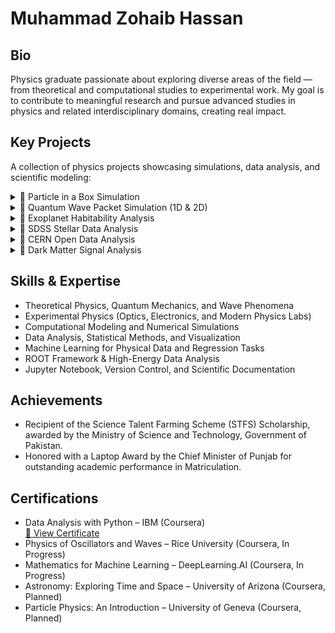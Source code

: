 # Muhammad Zohaib Hassan


## Bio

Physics graduate passionate about exploring diverse areas of the field — from theoretical and computational studies to experimental work. My goal is to contribute to meaningful research and pursue advanced studies in physics and related interdisciplinary domains, creating real impact.


## Key Projects

A collection of physics projects showcasing simulations, data analysis, and scientific modeling:

<details>
<summary>🔹 Particle in a Box Simulation</summary>

> Developed a Python simulation of a quantum particle in a 1D infinite potential well.  
> Computed energy levels, wavefunctions, and probability densities, visualizing the effects of box length and particle mass.  
> For more insights, [🔗 View Project](https://github.com/mzohaibh17-pixel/Quantum-Particle-in-a-Box).

</details>

<details>
<summary>🔹 Quantum Wave Packet Simulation (1D & 2D)</summary>

> Simulated quantum wave packets in 1D and 2D potential wells.  
> Visualized wavefunctions, probability densities, and time evolution animations to study interference and confinement effects.  
> For more insights, [🔗 View Project](https://github.com/mzohaibh17-pixel/Quantum_Wave_Packets_1D_2D).

</details>

<details>
<summary>🔹 Exoplanet Habitability Analysis</summary>

> Analyzed the habitability of exoplanets (e.g., Proxima Centauri b) using real data from the NASA Exoplanet Archive.  
> Computed stellar flux, equilibrium temperature, gravity, and tidal locking; visualized habitable zones relative to Earth.  
> For more insights, [🔗 View Project](https://github.com/mzohaibh17-pixel/Exoplanet_Habitability_Analysis).

</details>

<details>
<summary>🔹 SDSS Stellar Data Analysis</summary>

> Performed exploratory analysis and regression modeling on Sloan Digital Sky Survey (SDSS) stellar data.  
> Predicted stellar redshifts using Linear, Ridge, and Polynomial Regression; visualized results using plots and correlation heatmaps.  
> For more insights, [🔗 View Project](https://github.com/mzohaibh17-pixel/SDSS_Stellar_Data_Analysis).

</details>

<details>
<summary>🔹 CERN Open Data Analysis</summary>

> Analyzed CMS LHC collision datasets using Python and the ROOT framework.  
> Performed event selection, histogramming, and invariant mass reconstruction (e.g., Z → μ⁺μ⁻) to study Standard Model processes.  
> For more insights, [🔗 View Project](https://github.com/mzohaibh17-pixel/CERN_Open_Data_Analysis).

</details>

<details>
<summary>🔹 Dark Matter Signal Analysis</summary>

> Simulated recoil energy spectra from dark matter–nucleus interactions with realistic background noise.  
> Applied a composite Gaussian + Exponential fit and generated plots, CSVs, and JSON files for reproducible runs.  
> For more insights, [🔗 View Project](https://github.com/mzohaibh17-pixel/Dark_Matter_Signal_Analysis).

</details>


## Skills & Expertise

- Theoretical Physics, Quantum Mechanics, and Wave Phenomena
- Experimental Physics (Optics, Electronics, and Modern Physics Labs) 
- Computational Modeling and Numerical Simulations  
- Data Analysis, Statistical Methods, and Visualization  
- Machine Learning for Physical Data and Regression Tasks  
- ROOT Framework & High-Energy Data Analysis  
- Jupyter Notebook, Version Control, and Scientific Documentation


## Achievements

- Recipient of the Science Talent Farming Scheme (STFS) Scholarship, awarded by the Ministry of Science and Technology, Government of Pakistan.  
- Honored with a Laptop Award by the Chief Minister of Punjab for outstanding academic performance in Matriculation.


## Certifications

- Data Analysis with Python – IBM (Coursera)  
  [🔗 View Certificate](https://coursera.org/verify/2SAYU4G1SHWW)  
- Physics of Oscillators and Waves – Rice University (Coursera, In Progress)  
- Mathematics for Machine Learning – DeepLearning.AI (Coursera, In Progress) 
- Astronomy: Exploring Time and Space – University of Arizona (Coursera, Planned) 
- Particle Physics: An Introduction – University of Geneva (Coursera, Planned)
